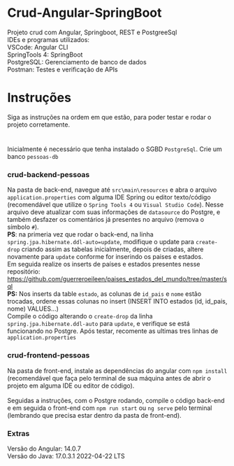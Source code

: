 # Crud-Angular-SpringBoot
Projeto crud com Angular, Springboot, REST e PostgreeSql
<br>IDEs e programas utilizados:
<br>VSCode: Angular CLI
<br>SpringTools 4: SpringBoot
<br>PostgreSQL: Gerenciamento de banco de dados
<br>Postman: Testes e verificação de APIs

# Instruções
Siga as instruções na ordem em que estão, para poder testar e rodar o projeto corretamente.
#
Inicialmente é necessário que tenha instalado o SGBD `PostgreSql`. Crie um banco `pessoas-db` 
### crud-backend-pessoas
Na pasta de back-end, navegue até `src\main\resources` e abra o arquivo `application.properties` com alguma IDE Spring ou editor texto/código (recomendável que utilize o `Spring Tools 4` ou `Visual Studio Code`). Nesse arquivo deve atualizar com suas informações de `datasource` do Postgre, e também desfazer os comentários já presentes no arquivo (remova o símbolo `#`).
<br><b>PS</b>: na primeria vez que rodar o back-end, na linha `spring.jpa.hibernate.ddl-auto=update`, modifique o update para `create-drop` criando assim as tabelas inicialmente, depois de criadas, altere novamente para `update` conforme for inserindo os paises e estados.<br>
Em seguida realize os inserts de países e estados presentes nesse repositório: <a>https://github.com/guerreroeileen/paises_estados_del_mundo/tree/master/sql</a>
<br><b>PS:</b> Nos inserts da table `estado`, as colunas de `id_pais` e `nome` estão trocadas, ordene essas colunas no insert (INSERT INTO estados (id, id_pais, nome) VALUES...)<br>
Compile o código alterando o `create-drop` da linha `spring.jpa.hibernate.ddl-auto` para `update`, e verifique se está funcionando no Postgre. Após testar, recomente as ultimas tres linhas de `application.properties`
### crud-frontend-pessoas
Na pasta de front-end, instale as dependências do angular com `npm install` (recomendável que faça pelo terminal de sua máquina antes de abrir o projeto em alguma IDE ou editor de código).
<br><br>
Seguidas a instruções, com o Postgre rodando, compile o código back-end e em seguida o front-end com `npm run start` ou `ng serve` pelo terminal (lembrando que precisa estar dentro da pasta de front-end).
<br>
### Extras 
Versão do Angular: 14.0.7
<br>Versão do Java: 17.0.3.1 2022-04-22 LTS
